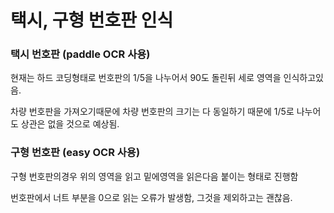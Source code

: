 # 택시, 구형 번호판 인식

### 택시 번호판 (paddle OCR 사용)

현재는 하드 코딩형태로 번호판의 1/5을 나누어서 90도 돌린뒤 세로 영역을 인식하고있음.

차량 번호판을 가져오기때문에 차량 번호판의 크기는 다 동일하기 때문에 1/5로 나누어도 상관은 없을 것으로 예상됨.


### 구형 번호판 (easy OCR 사용)

구형 번호판의경우 위의 영역을 읽고 밑에영역을 읽은다음 붙이는 형태로 진행함

번호판에서 너트 부분을 0으로 읽는 오류가 발생함, 그것을 제외하고는 괜찮음.
